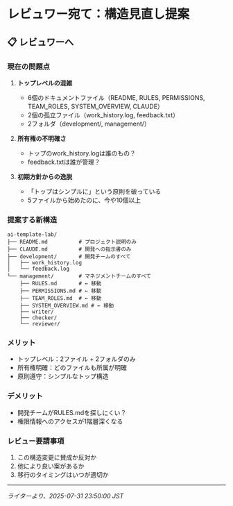 # レビュワー宛て：構造見直し提案

## 📋 レビュワーへ

### 現在の問題点
1. **トップレベルの混雑**
   - 6個のドキュメントファイル（README, RULES, PERMISSIONS, TEAM_ROLES, SYSTEM_OVERVIEW, CLAUDE）
   - 2個の孤立ファイル（work_history.log, feedback.txt）
   - 2フォルダ（development/, management/）

2. **所有権の不明確さ**
   - トップのwork_history.logは誰のもの？
   - feedback.txtは誰が管理？

3. **初期方針からの逸脱**
   - 「トップはシンプルに」という原則を破っている
   - 5ファイルから始めたのに、今や10個以上

### 提案する新構造
```
ai-template-lab/
├── README.md          # プロジェクト説明のみ
├── CLAUDE.md          # 開発への指示書のみ
├── development/       # 開発チームのすべて
│   ├── work_history.log
│   └── feedback.log
└── management/        # マネジメントチームのすべて
    ├── RULES.md       # ← 移動
    ├── PERMISSIONS.md # ← 移動
    ├── TEAM_ROLES.md  # ← 移動
    ├── SYSTEM_OVERVIEW.md # ← 移動
    ├── writer/
    ├── checker/
    └── reviewer/
```

### メリット
- トップレベル：2ファイル + 2フォルダのみ
- 所有権明確：どのファイルも所属が明確
- 原則遵守：シンプルなトップ構造

### デメリット
- 開発チームがRULES.mdを探しにくい？
- 権限情報へのアクセスが1階層深くなる

### レビュー要請事項
1. この構造変更に賛成か反対か
2. 他により良い案があるか
3. 移行のタイミングはいつが適切か

---
*ライターより、2025-07-31 23:50:00 JST*
